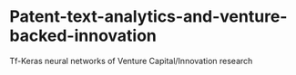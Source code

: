 # Patent-text-analytics-and-venture-backed-innovation
Tf-Keras neural networks of Venture Capital/Innovation research
